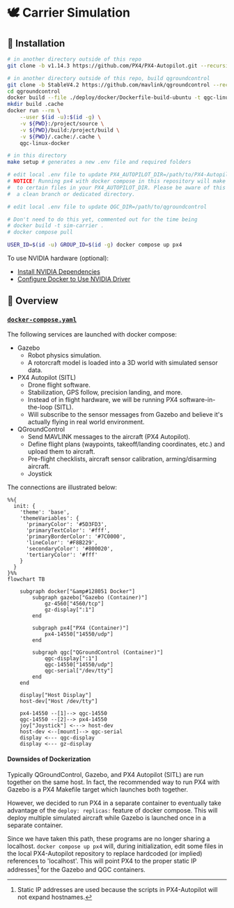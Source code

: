 # :dove: Carrier Simulation

## :hammer: Installation

```bash
# in another directory outside of this repo
git clone -b v1.14.3 https://github.com/PX4/PX4-Autopilot.git --recursive

# in another directory outside of this repo, build qgroundcontrol
git clone -b StableV4.2 https://github.com/mavlink/qgroundcontrol --recursive
cd qgroundcontrol
docker build --file ./deploy/docker/Dockerfile-build-ubuntu -t qgc-linux-docker .
mkdir build .cache
docker run --rm \
    --user $(id -u):$(id -g) \
    -v ${PWD}:/project/source \
    -v ${PWD}/build:/project/build \
    -v ${PWD}/.cache:/.cache \
    qgc-linux-docker

# in this directory
make setup # generates a new .env file and required folders

# edit local .env file to update PX4_AUTOPILOT_DIR=/path/to/PX4-Autopilot
# NOTICE! Running px4 with docker compose in this repository will make changes
#  to certain files in your PX4_AUTOPILOT_DIR. Please be aware of this and be on
#  a clean branch or dedicated directory.

# edit local .env file to update QGC_DIR=/path/to/qgroundcontrol

# Don't need to do this yet, commented out for the time being
# docker build -t sim-carrier .
# docker compose pull

USER_ID=$(id -u) GROUP_ID=$(id -g) docker compose up px4
```

To use NVIDIA hardware (optional):
- [Install NVIDIA Dependencies](https://docs.nvidia.com/datacenter/cloud-native/container-toolkit/latest/install-guide.html#installing-with-apt)
- [Configure Docker to Use NVIDIA Driver](https://docs.nvidia.com/datacenter/cloud-native/container-toolkit/latest/install-guide.html#configuring-docker)

## :telescope: Overview 

### [`docker-compose.yaml`](docker-compose.yaml)

The following services are launched with docker compose:
- Gazebo
    - Robot physics simulation.
    - A rotorcraft model is loaded into a 3D world with simulated sensor data.
- PX4 Autopilot (SITL)
    - Drone flight software.
    - Stabilization, GPS follow, precision landing, and more.
    - Instead of in flight hardware, we will be running PX4 software-in-the-loop (SITL). 
    - Will subscribe to the sensor messages from Gazebo and believe it's actually flying in real world environment.
- QGroundControl
    - Send MAVLINK messages to the aircraft (PX4 Autopilot).
    - Define flight plans (waypoints, takeoff/landing coordinates, etc.) and upload them to aircraft.
    - Pre-flight checklists, aircraft sensor calibration, arming/disarming aircraft.
    - Joystick

The connections are illustrated below:

```mermaid
%%{
  init: {
    'theme': 'base',
    'themeVariables': {
      'primaryColor': '#5D3FD3',
      'primaryTextColor': '#fff',
      'primaryBorderColor': '#7C0000',
      'lineColor': '#F8B229',
      'secondaryColor': '#800020',
      'tertiaryColor': '#fff'
    }
  }
}%%
flowchart TB

    subgraph docker["&amp#128051 Docker"]
        subgraph gazebo["Gazebo (Container)"]
            gz-4560["4560/tcp"]
            gz-display[":1"]
        end

        subgraph px4["PX4 (Container)"]
            px4-14550["14550/udp"]
        end

        subgraph qgc["QGroundControl (Container)"]
            qgc-display[":1"]
            qgc-14550["14550/udp"]
            qgc-serial["/dev/tty"]
        end
    end

    display["Host Display"]
    host-dev["Host /dev/tty"]

    px4-14550 --[1]--> qgc-14550
    qgc-14550 --[2]--> px4-14550
    joy["Joystick"] <---> host-dev
    host-dev <--[mount]--> qgc-serial
    display <--- qgc-display
    display <--- gz-display
```

#### Downsides of Dockerization

Typically QGroundControl, Gazebo, and PX4 Autopilot (SITL) are run together on the same host. In fact, the recommended way to run PX4 with Gazebo is a PX4 Makefile target which launches both together.

However, we decided to run PX4 in a separate container to eventually take advantage of the `deploy: replicas:` feature of docker compose. This will deploy multiple simulated aircraft while Gazebo is launched once in a separate container.

Since we have taken this path, these programs are no longer sharing a localhost. `docker compose up px4` will, during initialization, edit some files in the local PX4-Autopilot repository to replace hardcoded (or implied) references to 'localhost'. This will point PX4 to the proper static IP addresses[^staticip] for the Gazebo and QGC containers.

[^staticip]: Static IP addresses are used because the scripts in PX4-Autopilot will not expand hostnames.

